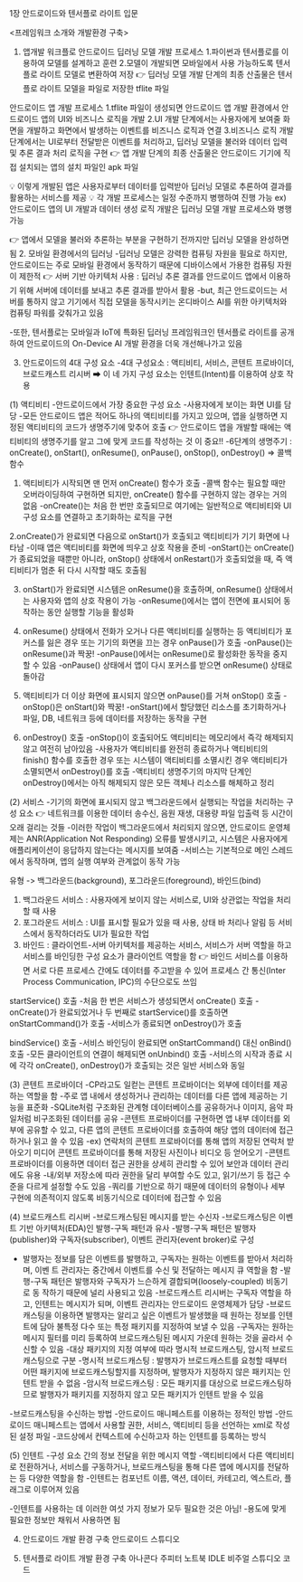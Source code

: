 1장 안드로이드와 텐서플로 라이트 입문

<프레임워크 소개와 개발환경 구축>

1. 앱개발 워크플로
안드로이드 딥러닝 모델 개발 프로세스
1.파이썬과 텐서플로를 이용하여 모델를 설계하고 훈련
2.모델이 개발되면 모바일에서 사용 가능하도록 텐서플로 라이트 모델로 변환하여 저장
👉 딥러닝 모델 개발 단계의 최종 산출물은 텐서플로 라이트 모델을 파일로 저장한 tflite 파일

안드로이드 앱 개발 프로세스
1.tflite 파일이 생성되면 안드로이드 앱 개발 환경에서 안드로이드 앱의 UI와 비즈니스 로직을 개발
2.UI 개발 단계에서는 사용자에게 보여줄 화면을 개발하고 화면에서 발생하는 이벤트를 비즈니스 로직과 연결
3.비즈니스 로직 개발 단계에서는 UI로부터 전달받은 이벤트를 처리하고, 딥러닝 모델을 불러와 데이터 입력 및 추론 결과 처리 로직을 구현
👉 앱 개발 단계의 최종 산출물은 안드로이드 기기에 직접 설치되는 앱의 설치 파일인 apk 파일

💡 이렇게 개발된 앱은 사용자로부터 데이터를 입력받아 딥러닝 모델로 추론하여 결과를 활용하는 서비스를 제공
💡 각 개발 프로세스는 일정 수준까지 병행하여 진행 가능
ex) 안드로이드 앱의 UI 개발과 데이터 생성 로직 개발은 딥러닝 모델 개발 프로세스와 병행 가능

👉 앱에서 모델을 불러와 추론하는 부분을 구현하기 전까지만 딥러닝 모델을 완성하면 됨
2. 모바일 환경에서의 딥러닝
-딥러닝 모델은 강력한 컴퓨팅 자원을 필요로 하지만, 안드로이드는 주로 모바일 환경에서 동작하기 때문에 디바이스에서 가용한 컴퓨팅 자원이 제한적
👉 서버 기반 아키텍처 사용 : 딥러닝 추론 결과를 안드로이드 앱에서 이용하기 위해 서버에 데이터를 보내고 추론 결과를 받아서 활용
-but, 최근 안드로이드는 서버를 통하지 않고 기기에서 직접 모델을 동작시키는 온디바이스 AI를 위한 아키텍처와 컴퓨팅 파워를 갖춰가고 있음

-또한, 텐서플로는 모바일과 IoT에 특화된 딥러닝 프레임워크인 텐서플로 라이트를 공개하여 안드로이드의 On-Device AI 개발 환경을 더욱 개선해나가고 있음

3. 안드로이드의 4대 구성 요소
-4대 구성요소 : 액티비티, 서비스, 콘텐트 프로바이더, 브로드캐스트 리시버
➡ 이 네 가지 구성 요소는 인텐트(Intent)를 이용하여 상호 작용

(1) 액티비티
-안드로이드에서 가장 중요한 구성 요소
-사용자에게 보이는 화면 UI를 담당
-모든 안드로이드 앱은 적어도 하나의 액티비티를 가지고 있으며, 앱을 실행하면 지정된 액티비티의 코드가 생명주기에 맞추어 호출
👉 안드로이드 앱을 개발할 때에는 액티비티의 생명주기를 알고 그에 맞게 코드를 작성하는 것 이 중요!!
-6단계의 생명주기
: onCreate(), onStart(), onResume(), onPause(), onStop(), onDestroy() => 콜백 함수

1. 액티비티가 시작되면 맨 먼저 onCreate() 함수가 호출
-콜백 함수는 필요할 때만 오버라이딩하여 구현하면 되지만, onCreate() 함수를 구현하지 않는 경우는 거의 없음
-onCreate()는 처음 한 번만 호출되므로 여기에는 일반적으로 액티비티와 UI 구성 요소를 연결하고 초기화하는 로직을 구현

2.onCreate()가 완료되면 다음으로 onStart()가 호출되고 액티비티가 기기 화면에 나타남
-이때 앱은 액티비티를 화면에 띄우고 상호 작용을 준비
-onStart()는 onCreate()가 종료되었을 때뿐만 아니라, onStop() 상태에서 onRestart()가 호출되었을 때, 즉 액티비티가 멈춘 뒤 다시 시작할 때도 호출됨

3. onStart()가 완료되면 시스템은 onResume()을 호출하며, onResume() 상태에서는 사용자와 앱의 상호 작용이 가능
-onResume()에서는 앱이 전면에 표시되어 동작하는 동안 실행할 기능을 활성화

4. onResume() 상태에서 전화가 오거나 다른 액티비티를 실행하는 등 액티비티가 포커스를 잃은 경우 또는 기기의 화면을 끄는 경우 onPause()가 호출
-onPause()는 onResume()과 짝꿍!
-onPause()에서는 onResume()로 활성화한 동작을 중지할 수 있음
-onPause() 상태에서 앱이 다시 포커스를 받으면 onResume() 상태로 돌아감

5. 액티비티가 더 이상 화면에 표시되지 않으면 onPause()를 거쳐 onStop() 호출
-onStop()은 onStart()와 짝꿍!
-onStart()에서 할당했던 리소스를 초기화하거나 파일, DB, 네트워크 등에 데이터를 저장하는 동작을 구현

6. onDestroy() 호출
-onStop()이 호출되어도 액티비티는 메모리에서 즉각 해제되지 않고 여전히 남아있음
-사용자가 액티비티를 완전히 종료하거나 액티비티의 finish() 함수를 호출한 경우 또는 시스템이 액티비티를 소멸시킨 경우 액티비티가 소멸되면서 onDestroy()를 호출
-액티비티 생명주기의 마지막 단계인 onDestroy()에서는 아직 해제되지 않은 모든 객체나 리소스를 해체하고 정리

(2) 서비스
-기기의 화면에 표시되지 않고 백그라운드에서 실행되는 작업을 처리하는 구성 요소
👉 네트워크를 이용한 데이터 송수신, 음원 재생, 대용량 파일 입출력 등 시간이 오래 걸리는 것들
-이러한 작업이 백그라운드에서 처리되지 않으면, 안드로이드 운영체제는 ANR(Application Not Responding) 오류를 발생시키고, 시스템은 사용자에게 애플리케이션이 응답하지 않는다는 메시지를 보여줌
-서비스는 기본적으로 메인 스레드에서 동작하며, 앱의 실행 여부와 관계없이 동작 가능

유형
-> 백그라운드(background), 포그라운드(foreground), 바인드(bind)
1. 백그라운드 서비스 : 사용자에게 보이지 않는 서비스로, UI와 상관없는 작업을 처리할 때 사용
2. 포그라운드 서비스 : UI를 표시할 필요가 있을 때 사용, 상태 바 처리나 알림 등 서비스에서 동작하더라도 UI가 필요한 작업
3. 바인드 : 클라이언트-서버 아키텍처를 제공하는 서비스, 서비스가 서버 역할을 하고 서비스를 바인딩한 구성 요소가 클라이언트 역할을 함
👉 바인드 서비스를 이용하면 서로 다른 프로세스 간에도 데이터를 주고받을 수 있어 프로세스 간 통신(Inter Process Communication, IPC)의 수단으로도 쓰임

startService() 호출
-처음 한 번은 서비스가 생성되면서 onCreate() 호출
-onCreate()가 완료되었거나 두 번째로 startService()를 호출하면 onStartCommand()가 호출
-서비스가 종료되면 onDestroy()가 호출

bindService() 호출
-서비스 바인딩이 완료되면 onStartCommand() 대신 onBind() 호출
-모든 클라이언트의 연결이 해제되면 onUnbind() 호출
-서비스의 시작과 종료 시에 각각 onCreate(), onDestroy()가 호출되는 것은 일반 서비스와 동일

(3) 콘텐트 프로바이더
-CP라고도 일컫는 콘텐트 프로바이더는 외부에 데이터를 제공하는 역할을 함
-주로 앱 내에서 생성하거나 관리하는 데이터를 다른 앱에 제공하는 기능을 표준화
-SQLite처럼 구조화된 관계형 데이터베이스를 공유하거나 이미지, 음악 파일처럼 비구조화된 데이터를 공유
-콘텐트 프로바이더를 구현하면 앱 내부 데이터를 외부에 공유할 수 있고, 다른 앱의 콘텐트 프로바이더를 호출하여 해당 앱의 데이터에 접근하거나 읽고 쓸 수 있음
-ex) 연락처의 콘텐트 프로바이더를 통해 앱의 저장된 연락처 받아오기
미디어 콘텐트 프로바이더를 통해 저장된 사진이나 비디오 등 얻어오기
-콘텐트 프로바이더를 이용하면 데이터 접근 권한을 상세히 관리할 수 있어 보안과 데이터 관리에도 유용
-내/외부 저장소에 따라 권한을 달리 부여할 수도 있고, 읽기/쓰기 등 접근 수준을 다르게 설정할 수도 있음
-쿼리를 기반으로 하기 때문에 데이터의 유형이나 세부 구현에 의존적이지 않도록 비동기식으로 데이터에 접근할 수 있음

(4) 브로드캐스트 리시버
-브로드캐스팅된 메시지를 받는 수신자
-브로드캐스팅은 이벤트 기반 아키텍처(EDA)인 발행-구독 패턴과 유사
-발행-구독 패턴은 발행자(publisher)와 구독자(subscriber), 이벤트 관리자(event broker)로 구성
- 발행자는 정보를 담은 이벤트를 발행하고, 구독자는 원하는 이벤트를 받아서 처리하며, 이벤 트 관리자는 중간에서 이벤트를 수신 및 전달하는 메시지 큐 역할을 함
-발행-구독 패턴은 발행자와 구독자가 느슨하게 결합되며(loosely-coupled) 비동기로 동 작하기 때문에 널리 사용되고 있음
-브로드캐스트 리시버는 구독자 역할을 하고, 인텐트는 메시지가 되며, 이벤트 관리자는 안드로이드 운영체제가 담당
-브로드캐스팅을 이용하면 발행자는 알리고 싶은 이벤트가 발생했을 때 원하는 정보를 인텐트에 담아 불특정 다수 또는 특정 패키지를 지정하여 보낼 수 있음
-구독자는 원하는 메시지 필터를 미리 등록하여 브로드캐스팅된 메시지 가운데 원하는 것을 골라서 수신할 수 있음
-대상 패키지의 지정 여부에 따라 명시적 브로드캐스팅, 암시적 브로드캐스팅으로 구분
-명시적 브로드캐스팅 : 발행자가 브로드캐스트를 요청할 때부터 어떤 패키지에 브로드캐스팅할지를 지정하며, 발행자가 지정하지 않은 패키지는 인텐트 받을 수 없음
-암시적 브로드캐스팅 : 모든 패키지를 대상으로 브로드캐스팅하므로 발행자가 패키지를 지정하지 않고 모든 패키지가 인텐트 받을 수 있음

-브로드캐스팅을 수신하는 방법
-안드로이드 매니페스트를 이용하는 정적인 방법
-안드로이드 매니페스트는 앱에서 사용할 권한, 서비스, 액티비티 등을 선언하는 xml로 작성된 설정 파일
-코드상에서 컨텍스트에 수신하고자 하는 인텐트를 등록하는 방식

(5) 인텐트
-구성 요소 간의 정보 전달을 위한 메시지 역할
-액티비티에서 다른 액티비티로 전환하거나, 서비스를 구동하거나, 브로드캐스팅을 통해 다른 앱에 메시지를 전달하는 등 다양한 역할을 함
-인텐트는 컴포넌트 이름, 액션, 데이터, 카테고리, 엑스트라, 플래그로 이루어져 있음

-인텐트를 사용하는 데 이러한 여섯 가지 정보가 모두 필요한 것은 아님!
-용도에 맞게 필요한 정보만 채워서 사용하면 됨

4. 안드로이드 개발 환경 구축
안드로이드 스튜디오

5. 텐서플로 라이트 개발 환경 구축
아나콘다
주피터 노트북
IDLE
비주얼 스튜디오 코드
